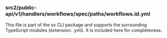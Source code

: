 ### src2/public-api/v1/handlers/workflows/spec/paths/workflows.id.yml

This file is part of the sv CLI package and supports the surrounding TypeScript modules (extension: .yml). It is included here for completeness.